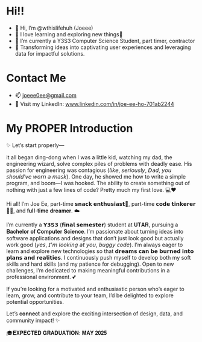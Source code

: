 # Hi!!
- 👋 Hi, I’m @wthislifehuh (Joeee)
- 👀 I love learning and exploring new things🚀
- 🌱 I’m currently a Y3S3 Computer Science Student, part timer, contractor
- 🎨 Transforming ideas into captivating user experiences and leveraging data for impactful solutions.

# Contact Me
- 📫 joeee0ee@gmail.com
- 🤗 Visit my LinkedIn: www.linkedin.com/in/joe-ee-ho-701ab2244

# My PROPER Introduction

✨ Let’s start properly—

it all began ding-dong when I was a little kid, watching my dad, the engineering wizard, solve complex piles of problems with deadly ease. His passion for engineering was contagious (𝘭𝘪𝘬𝘦, 𝘴𝘦𝘳𝘪𝘰𝘶𝘴𝘭𝘺, 𝘋𝘢𝘥, 𝘺𝘰𝘶 𝘴𝘩𝘰𝘶𝘭𝘥’𝘷𝘦 𝘸𝘰𝘳𝘯 𝘢 𝘮𝘢𝘴𝘬). One day, he showed me how to write a simple program, and boom—I was hooked. The ability to create something out of nothing with just a few lines of code? Pretty much my first love. 💻❤️

Hi all! I’m Joe Ee, part-time 𝘀𝗻𝗮𝗰𝗸 𝗲𝗻𝘁𝗵𝘂𝘀𝗶𝗮𝘀𝘁🍧, part-time 𝗰𝗼𝗱𝗲 𝘁𝗶𝗻𝗸𝗲𝗿𝗲𝗿👩‍💻, and 𝐟𝐮𝐥𝐥-𝐭𝐢𝐦𝐞 𝐝𝐫𝐞𝐚𝐦𝐞𝐫. ☁️

I’m currently a 𝗬𝟯𝗦𝟯 (𝗳𝗶𝗻𝗮𝗹 𝘀𝗲𝗺𝗲𝘀𝘁𝗲𝗿) student at 𝐔𝐓𝐀𝐑, pursuing a 𝐁𝐚𝐜𝐡𝐞𝐥𝐨𝐫 𝐨𝐟 𝐂𝐨𝐦𝐩𝐮𝐭𝐞𝐫 𝐒𝐜𝐢𝐞𝐧𝐜𝐞. I’m passionate about turning ideas into software applications and designs that don’t just look good but actually work good (𝘺𝘦𝘴, 𝘐’𝘮 𝘭𝘰𝘰𝘬𝘪𝘯𝘨 𝘢𝘵 𝘺𝘰𝘶, 𝘣𝘶𝘨𝘨𝘺 𝘤𝘰𝘥𝘦). I’m always eager to learn and explore new technologies so that 𝗱𝗿𝗲𝗮𝗺𝘀 𝗰𝗮𝗻 𝗯𝗲 𝗯𝘂𝗿𝗻𝗲𝗱 𝗶𝗻𝘁𝗼 𝗽𝗹𝗮𝗻𝘀 𝗮𝗻𝗱 𝗿𝗲𝗮𝗹𝗶𝘁𝗶𝗲𝘀. I continuously push myself to develop both my soft skills and hard skills (and my patience for debugging). Open to new challenges, I’m dedicated to making meaningful contributions in a professional environment. 💕

If you’re looking for a motivated and enthusiastic person who’s eager to learn, grow, and contribute to your team, I’d be delighted to explore potential opportunities. 

Let’s 𝐜𝐨𝐧𝐧𝐞𝐜𝐭 and explore the exciting intersection of design, data, and community impact! ✨

🎓𝐄𝐗𝐏𝐄𝐂𝐓𝐄𝐃 𝐆𝐑𝐀𝐃𝐔𝐀𝐓𝐈𝐎𝐍: 𝐌𝐀𝐘 𝟐𝟎𝟐𝟓
